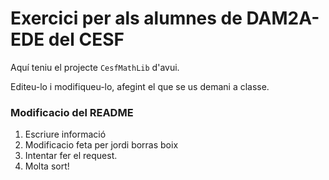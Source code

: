 # Exercici per als alumnes de DAM2A-EDE del CESF

Aquí teniu el projecte `CesfMathLib` d'avui. 

Editeu-lo i modifiqueu-lo, afegint el que se us demani a classe.

### Modificacio del README

1. Escriure informació
2. Modificacio feta per jordi borras boix
3. Intentar fer el request.
4. Molta sort!


